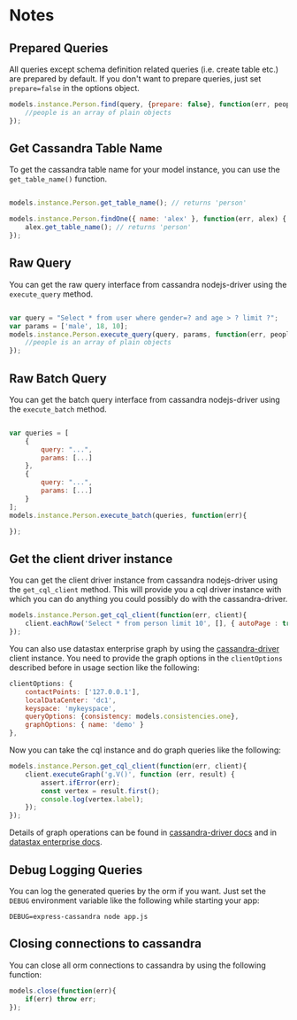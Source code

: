 # Notes

## Prepared Queries

All queries except schema definition related queries (i.e. create table etc.) are prepared by default. If you don't want to prepare queries, just set `prepare=false` in the options object.

```js
models.instance.Person.find(query, {prepare: false}, function(err, people){
    //people is an array of plain objects
});
```

## Get Cassandra Table Name

To get the cassandra table name for your model instance, you can use the `get_table_name()` function.

```js

models.instance.Person.get_table_name(); // returns 'person'

models.instance.Person.findOne({ name: 'alex' }, function(err, alex) {
    alex.get_table_name(); // returns 'person'
});

```

## Raw Query

You can get the raw query interface from cassandra nodejs-driver using the `execute_query` method.

```js

var query = "Select * from user where gender=? and age > ? limit ?";
var params = ['male', 18, 10];
models.instance.Person.execute_query(query, params, function(err, people){
    //people is an array of plain objects
});

```

## Raw Batch Query

You can get the batch query interface from cassandra nodejs-driver using the `execute_batch` method.

```js

var queries = [
    {
        query: "...",
        params: [...]
    },
    {
        query: "...",
        params: [...]
    }
];
models.instance.Person.execute_batch(queries, function(err){

});

```

## Get the client driver instance

You can get the client driver instance from cassandra nodejs-driver using the `get_cql_client` method. This will provide you a cql driver instance with which you can do anything you could possibly do with the cassandra-driver.

```js
models.instance.Person.get_cql_client(function(err, client){
    client.eachRow('Select * from person limit 10', [], { autoPage : true }, function(n, row) {}, function(err, result){});
});
```

You can also use datastax enterprise graph by using the [cassandra-driver](https://docs.datastax.com/en/developer/nodejs-driver/4.6/features/graph-support/) client instance. You need to provide the graph options in the `clientOptions` described before in usage section like the following:

```js
clientOptions: {
    contactPoints: ['127.0.0.1'],
    localDataCenter: 'dc1',
    keyspace: 'mykeyspace',
    queryOptions: {consistency: models.consistencies.one},
    graphOptions: { name: 'demo' }
},
```

Now you can take the cql instance and do graph queries like the following:

```js
models.instance.Person.get_cql_client(function(err, client){
    client.executeGraph('g.V()', function (err, result) {
        assert.ifError(err);
        const vertex = result.first();
        console.log(vertex.label);
    });
});
```

Details of graph operations can be found in [cassandra-driver docs](https://docs.datastax.com/en/developer/nodejs-driver/4.6/features/graph-support/) and in [datastax enterprise docs](http://docs.datastax.com/en/latest-dse/datastax_enterprise/graph/graphTOC.html).

## Debug Logging Queries

You can log the generated queries by the orm if you want. Just set the `DEBUG` environment variable like the following while starting your app:

```
DEBUG=express-cassandra node app.js
```

## Closing connections to cassandra

You can close all orm connections to cassandra by using the following function:

```js
models.close(function(err){
    if(err) throw err;
});
```

